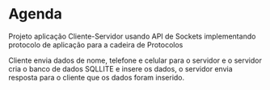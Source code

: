 # Agenda

Projeto aplicação Cliente-Servidor usando API de Sockets implementando protocolo de aplicação para a cadeira de Protocolos

Cliente envia dados de nome, telefone e celular para o servidor e o servidor cria o banco de dados SQLLITE e insere os dados, o servidor envia resposta para o cliente que os dados foram inserido.
